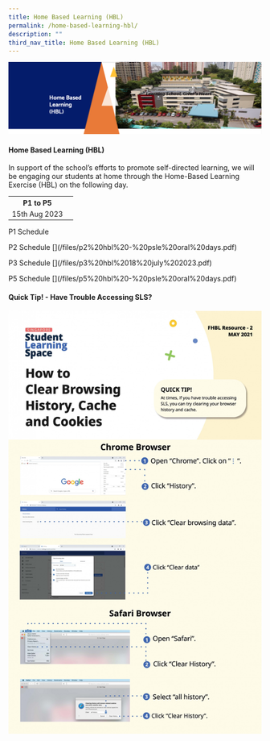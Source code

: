 ```yaml
---
title: Home Based Learning (HBL)
permalink: /home-based-learning-hbl/
description: ""
third_nav_title: Home Based Learning (HBL)
---
```

<img src="/images/HBL.png">
<h4><strong>Home Based Learning (HBL)</strong></h4>
<p>In support of the school’s efforts to promote self-directed learning, we will be engaging our students at home through the Home-Based Learning Exercise (HBL) on the following day.</p>
<p></p><table>
<tbody>
<tr>
<th style="text-align: center;">P1 to P5</th>
</tr><tr>
<td style="text-align: center;">15th Aug 2023</td><td style="text-align: center;"></td></tr>
</tbody>
</table>
P1 Schedule

<p></p>P2 Schedule
[](/files/p2%20hbl%20-%20psle%20oral%20days.pdf)
<p></p>P3 Schedule
[](/files/p3%20hbl%2018%20july%202023.pdf)
<p></p>P5 Schedule
[](/files/p5%20hbl%20-%20psle%20oral%20days.pdf)
<h4><strong>Quick Tip! - Have Trouble Accessing SLS?</strong></h4>
<img src="/images/SLS.jpeg">